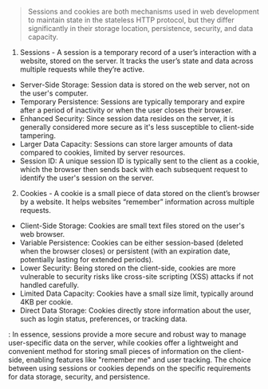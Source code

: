 > Sessions and cookies are both mechanisms used in web development to maintain state in the stateless HTTP protocol, but they differ significantly in their storage location, persistence, security, and data capacity.
  
  1. Sessions - A session is a temporary record of a user’s interaction with a website, stored on the server. It tracks the user’s state and data across multiple requests while they’re active.
   - Server-Side Storage: Session data is stored on the web server, not on the user's computer.
   - Temporary Persistence: Sessions are typically temporary and expire after a period of inactivity or when the user closes their browser.
   - Enhanced Security: Since session data resides on the server, it is generally considered more secure as it's less susceptible to client-side tampering.
   - Larger Data Capacity: Sessions can store larger amounts of data compared to cookies, limited by server resources.
   - Session ID: A unique session ID is typically sent to the client as a cookie, which the browser then sends back with each subsequent request to identify the user's session on the server.
  
  2. Cookies - A cookie is a small piece of data stored on the client’s browser by a website. It helps websites “remember” information across multiple requests.
   - Client-Side Storage: Cookies are small text files stored on the user's web browser.
   - Variable Persistence: Cookies can be either session-based (deleted when the browser closes) or persistent (with an expiration date, potentially lasting for extended periods).
   - Lower Security: Being stored on the client-side, cookies are more vulnerable to security risks like cross-site scripting (XSS) attacks if not handled carefully.
   - Limited Data Capacity: Cookies have a small size limit, typically around 4KB per cookie.
   - Direct Data Storage: Cookies directly store information about the user, such as login status, preferences, or tracking data. 

  : In essence, sessions provide a more secure and robust way to manage user-specific data on the server, while cookies offer a lightweight and convenient method for storing small pieces of information on the client-side, enabling features like "remember me" and user tracking. The choice between using sessions or cookies depends on the specific requirements for data storage, security, and persistence.